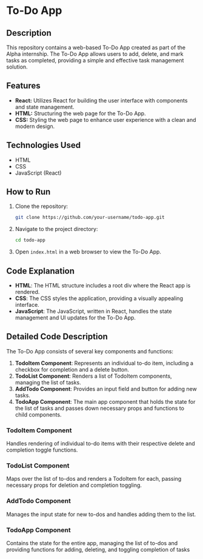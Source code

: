 # To-Do App

## Description
This repository contains a web-based To-Do App created as part of the Alpha internship. The To-Do App allows users to add, delete, and mark tasks as completed, providing a simple and effective task management solution.

## Features
- **React:** Utilizes React for building the user interface with components and state management.
- **HTML:** Structuring the web page for the To-Do App.
- **CSS:** Styling the web page to enhance user experience with a clean and modern design.

## Technologies Used
- HTML
- CSS
- JavaScript (React)

## How to Run
1. Clone the repository:
    ```bash
    git clone https://github.com/your-username/todo-app.git
    ```
2. Navigate to the project directory:
    ```bash
    cd todo-app
    ```
3. Open `index.html` in a web browser to view the To-Do App.

## Code Explanation
- **HTML**: The HTML structure includes a root div where the React app is rendered.
- **CSS**: The CSS styles the application, providing a visually appealing interface.
- **JavaScript**: The JavaScript, written in React, handles the state management and UI updates for the To-Do App.

## Detailed Code Description
The To-Do App consists of several key components and functions:

1. **TodoItem Component**: Represents an individual to-do item, including a checkbox for completion and a delete button.
2. **TodoList Component**: Renders a list of TodoItem components, managing the list of tasks.
3. **AddTodo Component**: Provides an input field and button for adding new tasks.
4. **TodoApp Component**: The main app component that holds the state for the list of tasks and passes down necessary props and functions to child components.

### TodoItem Component
Handles rendering of individual to-do items with their respective delete and completion toggle functions.

### TodoList Component
Maps over the list of to-dos and renders a TodoItem for each, passing necessary props for deletion and completion toggling.

### AddTodo Component
Manages the input state for new to-dos and handles adding them to the list.

### TodoApp Component
Contains the state for the entire app, managing the list of to-dos and providing functions for adding, deleting, and toggling completion of tasks
